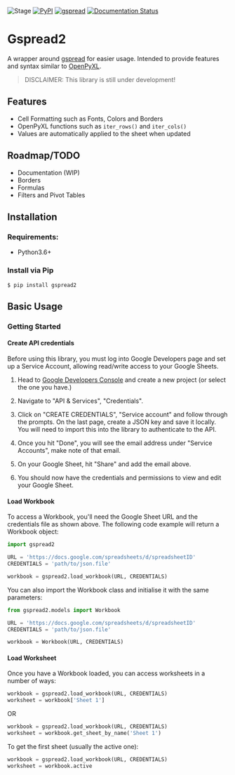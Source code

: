 ![Stage](https://img.shields.io/badge/Stage-ALPHA-red)
[![PyPI](https://img.shields.io/pypi/v/gspread2)](https://pypi.org/project/gspread2)
[![gspread](https://img.shields.io/badge/gspread-3.1.0-blue)](https://github.com/burnash/gspread)
[![Documentation Status](https://readthedocs.org/projects/gspread2/badge/?version=latest)](https://gspread2.readthedocs.io/en/latest/?badge=latest)


# Gspread2

A wrapper around [gspread](https://github.com/burnash/gspread) for easier usage.
Intended to provide features and syntax similar to [OpenPyXL](https://bitbucket.org/openpyxl/openpyxl).

> DISCLAIMER: This library is still under development!

## Features

- Cell Formatting such as Fonts, Colors and Borders
- OpenPyXL functions such as `iter_rows()` and `iter_cols()`
- Values are automatically applied to the sheet when updated

## Roadmap/TODO

- Documentation (WIP)
- Borders
- Formulas
- Filters and Pivot Tables

## Installation

### Requirements:
- Python3.6+

### Install via Pip
```
$ pip install gspread2
```

## Basic Usage

### Getting Started

#### Create API credentials

Before using this library, you must log into Google Developers page and set up a Service Account,
allowing read/write access to your Google Sheets.

1. Head to [Google Developers Console](https://console.developers.google.com/project) 
and create a new project (or select the one you have.)

2. Navigate to "API & Services", "Credentials".

3. Click on "CREATE CREDENTIALS", "Service account" and follow through the prompts.
On the last page, create a JSON key and save it locally. You will need to import this into the library to authenticate
to the API.

4. Once you hit "Done", you will see the email address under "Service Accounts", make note of that email.

5. On your Google Sheet, hit "Share" and add the email above.

6. You should now have the credentials and permissions to view and edit your Google Sheet.

#### Load Workbook

To access a Workbook, you'll need the Google Sheet URL and the credentials file as shown above.
The following code example will return a Workbook object:

```python
import gspread2

URL = 'https://docs.google.com/spreadsheets/d/spreadsheetID'
CREDENTIALS = 'path/to/json.file'

workbook = gspread2.load_workbook(URL, CREDENTIALS)
```

You can also import the Workbook class and initialise it with the same parameters:

```python
from gspread2.models import Workbook

URL = 'https://docs.google.com/spreadsheets/d/spreadsheetID'
CREDENTIALS = 'path/to/json.file'

workbook = Workbook(URL, CREDENTIALS)
```

#### Load Worksheet

Once you have a Workbook loaded, you can access worksheets in a number of ways:

```python
workbook = gspread2.load_workbook(URL, CREDENTIALS)
worksheet = workbook['Sheet 1']
```

OR

```python
workbook = gspread2.load_workbook(URL, CREDENTIALS)
worksheet = workbook.get_sheet_by_name('Sheet 1')
```

To get the first sheet (usually the active one):

```python
workbook = gspread2.load_workbook(URL, CREDENTIALS)
worksheet = workbook.active
```

